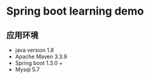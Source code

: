 # Spring boot learning demo
## 应用环境  
* java version 1.8
* Apache Maven 3.3.9 
* Spring boot 1.3.0 +
* Mysql 5.7
